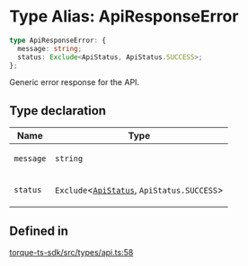 # Type Alias: ApiResponseError

```ts
type ApiResponseError: {
  message: string;
  status: Exclude<ApiStatus, ApiStatus.SUCCESS>;
};
```

Generic error response for the API.

## Type declaration

<table>
<thead>
<tr>
<th>Name</th>
<th>Type</th>
</tr>
</thead>
<tbody>
<tr>
<td>

`message`

</td>
<td>

`string`

</td>
</tr>
<tr>
<td>

`status`

</td>
<td>

`Exclude`\<[`ApiStatus`](../enumerations/ApiStatus.md), `ApiStatus.SUCCESS`\>

</td>
</tr>
</tbody>
</table>

## Defined in

[torque-ts-sdk/src/types/api.ts:58](https://github.com/torque-labs/torque-ts-sdk/blob/e34efdf278512e8a58bacdba966e9cd90b1db20a/src/types/api.ts#L58)
